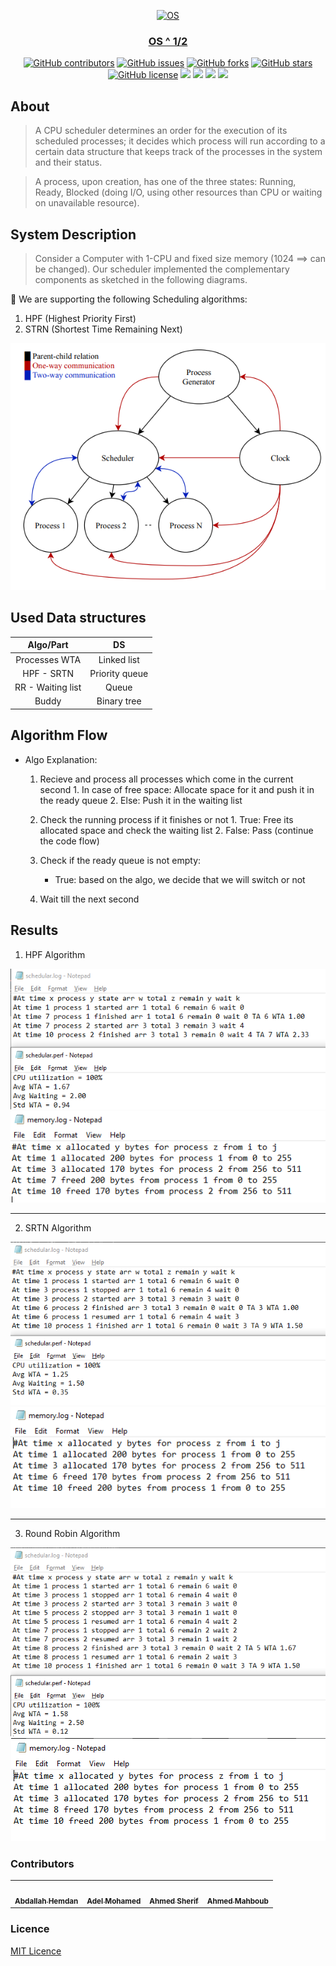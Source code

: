 <div align="center">
<a href="https://github.com/AdelRizq/mini-OS" rel="noopener">
  
  ![OS](https://user-images.githubusercontent.com/40190772/104843230-2447e500-58d2-11eb-92b2-6ca8d6e590b8.png)

</div>

<h3 align="center">OS ^ 1/2</h3>

<div align="center">
  
  [![GitHub contributors](https://img.shields.io/github/contributors/AdelRizq/mini-OS)](https://github.com/AdelRizq/mini-OS/contributors)
  [![GitHub issues](https://img.shields.io/github/issues/AdelRizq/mini-OS)](https://github.com/AdelRizq/mini-OS/issues)
  [![GitHub forks](https://img.shields.io/github/forks/AdelRizq/mini-OS)](https://github.com/AdelRizq/mini-OS/network)
  [![GitHub stars](https://img.shields.io/github/stars/AdelRizq/mini-OS)](https://github.com/AdelRizq/mini-OS/stargazers)
  [![GitHub license](https://img.shields.io/github/license/AdelRizq/mini-OS)](https://github.com/AdelRizq/mini-OS/blob/master/LICENSE)
  <img src="https://img.shields.io/github/languages/count/AdelRizq/mini-OS" />
  <img src="https://img.shields.io/github/languages/top/AdelRizq/mini-OS" />
  <img src="https://img.shields.io/github/languages/code-size/AdelRizq/mini-OS" />
  <img src="https://img.shields.io/github/issues-pr-raw/AdelRizq/mini-OS" />

</div>

## About
> A CPU scheduler determines an order for the execution of its scheduled processes; it
> decides which process will run according to a certain data structure that keeps track
> of the processes in the system and their status.

> A process, upon creation, has one of the three states: Running, Ready, Blocked (doing
> I/O, using other resources than CPU or waiting on unavailable resource).

## System Description

> Consider a Computer with 1-CPU and fixed size memory (1024 ==> can be changed).
> Our scheduler implemented the complementary components as sketched in the following diagrams.

📌 We are supporting the following Scheduling algorithms:
1. HPF (Highest Priority First)
2. STRN (Shortest Time Remaining Next)

<div align='center'><img src="assets/diagram.png"></div>

## Used Data structures

|     Algo/Part     |       DS       |
|:-----------------:|:--------------:|
|   Processes WTA   |  Linked list   |
|    HPF - SRTN     | Priority queue |
| RR - Waiting list |     Queue      |
|       Buddy       |  Binary tree   |

## Algorithm Flow

- Algo Explanation:
    1. Recieve and process all processes which come in the current second
      1. In case of free space: Allocate space for it and push it in the ready queue
      2. Else: Push it in the waiting list

    2. Check the running process if it finishes or not
      1. True: Free its allocated space and check the waiting list
      2. False: Pass (continue the code flow)
    3. Check if the ready queue is not empty:
       - True: based on the algo, we decide that we will switch or not
    4. Wait till the next second


## Results
1. HPF Algorithm

<div align='center'><img src="assets/HPF_result_P1.png"></div>
<div align='center'><img src="assets/HPF_result_P2.png"></div>
  
<hr />

2. SRTN Algorithm

<div align='center'><img src="assets/SRTN_result_P1.png"></div>
<div align='center'><img src="assets/SRTN_result_P2.png"></div>

<hr />

3. Round Robin Algorithm

<div align='center'><img src="assets/RR_result_P1.png"></div>
<div align='center'><img src="assets/RR_result_P2.png"></div>
        
### Contributors
<table>
  <tr>
    <td align="center"><a href="https://github.com/AbdallahHemdan"><img src="https://avatars1.githubusercontent.com/u/40190772?s=460&v=4" width="150px;" alt=""/><br /><sub><b>Abdallah Hemdan</b></sub></a><br /></td>
     <td align="center"><a href="https://github.com/AdelRizq"><img src="https://avatars2.githubusercontent.com/u/40351413?s=460&v=4" width="150px;" alt=""/><br /><sub><b>Adel Mohamed</b></sub></a><br /></td>
     <td align="center"><a href="https://github.com/ahmedsherif304"><img src="https://avatars1.githubusercontent.com/u/40776441?s=460&u=9939dbf6811189204bef5360d51cccfc9765d2a7&v=4" width="150px;" alt=""/><br /><sub><b>Ahmed Sherif</b></sub></a><br /></td>
     <td align="center"><a href="https://github.com/Mahboub99"><img src="https://avatars3.githubusercontent.com/u/43186742?s=460&v=4" width="150px;" alt=""/><br /><sub><b>Ahmed Mahboub</b></sub></a><br /></td>
  </tr>
 </table>

### Licence
[MIT Licence](https://github.com/AdelRizq/mini-OS/blob/main/LICENSE)
